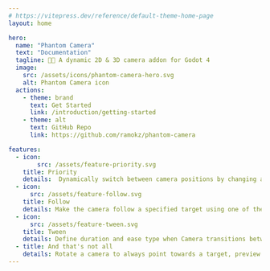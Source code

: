 ```yaml
---
# https://vitepress.dev/reference/default-theme-home-page
layout: home

hero:
  name: "Phantom Camera"
  text: "Documentation"
  tagline: 👻🎥 A dynamic 2D & 3D camera addon for Godot 4
  image:
    src: /assets/icons/phantom-camera-hero.svg
    alt: Phantom Camera icon
  actions:
    - theme: brand
      text: Get Started
      link: /introduction/getting-started
    - theme: alt
      text: GitHub Repo
      link: https://github.com/ramokz/phantom-camera

features:
  - icon:
        src: /assets/feature-priority.svg
    title: Priority
    details:  Dynamically switch between camera positions by changing a priority value of a PhantomCamera node.
  - icon:
      src: /assets/feature-follow.svg
    title: Follow
    details: Make the camera follow a specified target using one of the positional logics.
  - icon:
      src: /assets/feature-tween.svg  
    title: Tween
    details: Define duration and ease type when Camera transitions between different PhantomCameras
  - title: And that's not all
    details: Rotate a camera to always point towards a target, preview the camera from the viewfinder and more!
---
```


